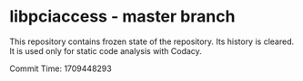 # libpciaccess - master branch

This repository contains frozen state of the repository.
Its history is cleared. It is used only for static code
analysis with Codacy.

Commit Time: 1709448293